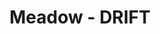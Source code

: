 ---
title: Meadow - DRIFT
layout: entry
presentation: side-by-side
object:
  - id: ptl-24706
order: 410
menu: false
---